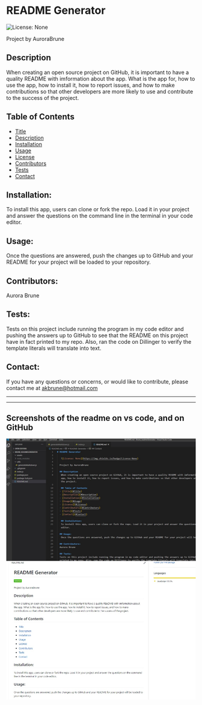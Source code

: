 # README Generator

   ![License: None](https://img.shields.io/badge/License-None)

  Project by AuroraBrune

  ## Description
   When creating an open source project on GitHub, it is important to have a quality README with imformation about the app. What is the app for, how to use the app, how to install it, how to report issues, and how to make contributions so that other developers are more likely to use and contribute to the success of the project. 

   ## Table of Contents
  - [Title](#Title)
  - [Description](#Description)
  - [Installation](#Installation)
  - [Usage](#Usage)
  - [License](#License)
  - [Contributors](#Contributors)
  - [Tests](#Tests)
  - [Contact](#Contact)

   ## Installation:
   To install this app, users can clone or fork the repo. Load it in your project and answer the questions on the command line in the terminal in your code editor. 

  ## Usage:
   Once the questions are answered, push the changes up to GitHub and your README for your project will be loaded to your repository. 

  ## Contributors:
  Aurora Brune

  ## Tests:
  Tests on this project include running the program in my code editor and pushing the answers up to GitHub to see that the README on this project have in fact printed to my repo. Also, ran the code on Dillinger to verify the template literals will translate into text. 

   ## Contact:
  If you have any questions or concerns, or would like to contribute, please contact me at akbrune@hotmail.com


------------------------
------------------------
Screenshots of the readme on vs code, and on GitHub
--
 ![READMEonVScode](./assets/READMEonVScode.jpg)
 ![readmeonGitHub](assets/readmeonGitHub.jpg)